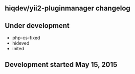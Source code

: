 hiqdev/yii2-pluginmanager changelog
-----------------------------------

## Under development

- php-cs-fixed
- hideved
- inited

## Development started May 15, 2015

